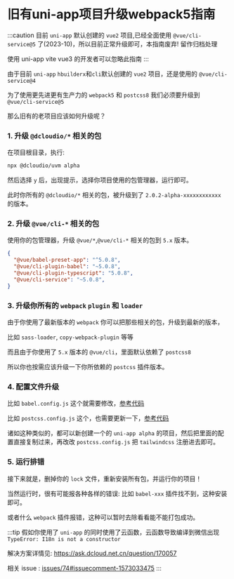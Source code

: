 # 旧有uni-app项目升级webpack5指南

:::caution
目前 `uni-app` 默认创建的 `vue2` 项目,已经全面使用 `@vue/cli-service@5` 了(2023-10)，所以目前正常升级即可，本指南废弃! 留作归档处理

使用 uni-app vite vue3 的开发者可以忽略此指南
:::

由于目前 `uni-app` `hbuilderx`和`cli`默认创建的 `vue2` 项目，还是使用的 `@vue/cli-service@4`

为了使用更先进更有生产力的 `webpack5` 和 `postcss8` 我们必须要升级到 `@vue/cli-service@5`

那么旧有的老项目应该如何升级呢？

### 1. 升级 `@dcloudio/*` 相关的包

在项目根目录，执行:

```bash npm2yarn
npx @dcloudio/uvm alpha
```

然后选择 `y` 后，出现提示，选择你项目使用的包管理器，运行即可。

此时你所有的 `@dcloudio/*` 相关的包，被升级到了 `2.0.2-alpha-xxxxxxxxxxxx` 的版本。

### 2. 升级 `@vue/cli-*` 相关的包

使用你的包管理器，升级 `@vue/*`,`@vue/cli-*` 相关的包到 `5.x` 版本。

```json
{
  "@vue/babel-preset-app": "^5.0.8",
  "@vue/cli-plugin-babel": "~5.0.8",
  "@vue/cli-plugin-typescript": "5.0.8",
  "@vue/cli-service": "~5.0.8",
}
```

### 3. 升级你所有的 `webpack` `plugin` 和 `loader`

由于你使用了最新版本的 `webpack` 你可以把那些相关的包，升级到最新的版本，

比如 `sass-loader`, `copy-webpack-plugin` 等等

而且由于你使用了 `5.x` 版本的 `@vue/cli`，里面默认依赖了 `postcss8`

所以你也按需应该升级一下你所依赖的 `postcss` 插件版本。

### 4. 配置文件升级

比如 `babel.config.js` 这个就需要修改，[参考代码](https://github.com/sonofmagic/weapp-tailwindcss-webpack-plugin/blob/main/demo/uni-app-webpack5/babel.config.js)

比如 `postcss.config.js` 这个，也需要更新一下，[参考代码](https://github.com/sonofmagic/weapp-tailwindcss-webpack-plugin/blob/main/demo/uni-app-webpack5/postcss.config.js)

诸如这种类似的，都可以新创建一个的 `uni-app alpha` 的项目，然后把里面的配置直接复制过来，再改改 `postcss.config.js` 把 `tailwindcss` 注册进去即可。

### 5. 运行排错

接下来就是，删掉你的 `lock` 文件，重新安装所有包，并运行你的项目！

当然运行时，很有可能报各种各样的错误: 比如 `babel-xxx` 插件找不到，这种安装即可。

或者什么 `webpack` 插件报错，这种可以暂时去除看看能不能打包成功。

:::tip
假如你使用了 `uni-app` 的同时使用了云函数，云函数导致编译到微信出现 `TypeError: I18n is not a constructor`

解决方案详情见: <https://ask.dcloud.net.cn/question/170057>

相关 issue : [issues/74#issuecomment-1573033475](https://github.com/sonofmagic/weapp-tailwindcss/issues/74#issuecomment-1573033475)
:::
